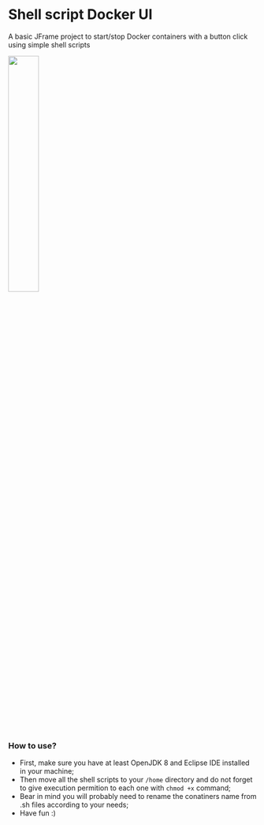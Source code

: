 # Shell script Docker UI
A basic JFrame project to start/stop Docker containers with a button click using simple shell scripts 

<img src="https://github.com/JGMelon22/ShDockerUI/assets/73988556/698a81af-5e54-4d3a-b1ec-0ff13d53114c" alt="" width="35%"/>

<h3>How to use?</h3>
  
- First, make sure you have at least OpenJDK 8 and Eclipse IDE installed in your machine; <br/>
- Then move all the shell scripts to your <code>/home</code> directory and do not forget to give execution permition to each one with <code>chmod +x</code> command; <br/>
- Bear in mind you will probably need to rename the conatiners name from .sh files according to your needs; <br/>
- Have fun :)

